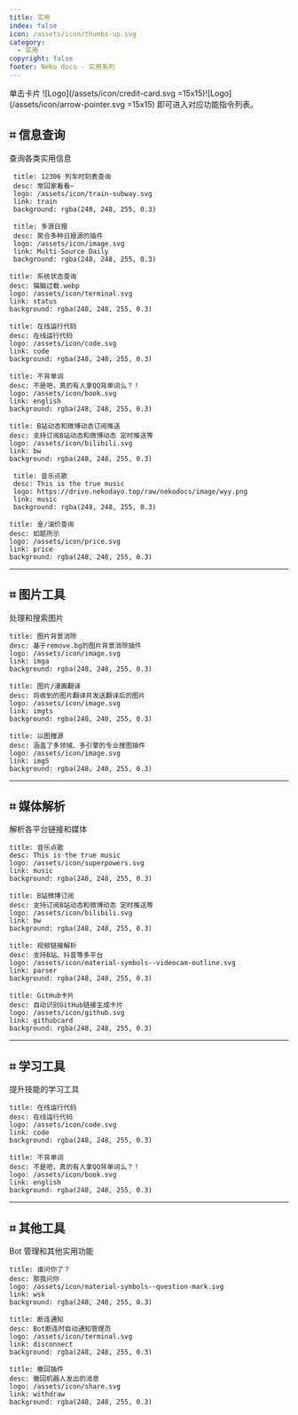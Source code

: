 ```yaml
---
title: 实用
index: false
icon: /assets/icon/thumbs-up.svg
category:
  - 实用
copyright: false
footer: Neko docs - 实用系列
---
```

单击卡片 ![Logo](/assets/icon/credit-card.svg =15x15)![Logo](/assets/icon/arrow-pointer.svg =15x15) 即可进入对应功能指令列表。

## ⌗ 信息查询

查询各类实用信息


 ```component VPCard
  title: 12306 列车时刻表查询
  desc: 常回家看看~
  logo: /assets/icon/train-subway.svg
  link: train
  background: rgba(248, 248, 255, 0.3)
  ```


 ```component VPCard
  title: 多源日报
  desc: 聚合多种日报源的插件
  logo: /assets/icon/image.svg
  link: Multi-Source Daily
  background: rgba(248, 248, 255, 0.3)
  ```

  ```component VPCard
  title: 系统状态查询
  desc: 猫脑过载.webp
  logo: /assets/icon/terminal.svg
  link: status
  background: rgba(248, 248, 255, 0.3)
  ```

  ```component VPCard
  title: 在线运行代码
  desc: 在线运行代码
  logo: /assets/icon/code.svg
  link: code
  background: rgba(248, 248, 255, 0.3)
  ```

  ```component VPCard
  title: 不背单词
  desc: 不是吧，真的有人拿QQ背单词么？！
  logo: /assets/icon/book.svg
  link: english
  background: rgba(248, 248, 255, 0.3)
  ```

  ```component VPCard
  title: B站动态和微博动态订阅推送
  desc: 支持订阅B站动态和微博动态 定时推送等
  logo: /assets/icon/bilibili.svg
  link: bw
  background: rgba(248, 248, 255, 0.3)
  ```

 ```component VPCard
  title: 音乐点歌
  desc: This is the true music
  logo: https://drive.nekodayo.top/raw/nekodocs/image/wyy.png
  link: music
  background: rgba(248, 248, 255, 0.3)
  ```

 ```component VPCard
title: 金/油价查询
desc: 如题所示
logo: /assets/icon/price.svg
link: price
background: rgba(248, 248, 255, 0.3)
```

---

## ⌗ 图片工具

处理和搜索图片

```component VPCard
title: 图片背景消除
desc: 基于remove.bg的图片背景消除插件
logo: /assets/icon/image.svg
link: imga
background: rgba(248, 248, 255, 0.3)
```

  ```component VPCard
  title: 图片/漫画翻译
  desc: 将收到的图片翻译并发送翻译后的图片
  logo: /assets/icon/image.svg
  link: imgts
  background: rgba(248, 248, 255, 0.3)
  ```

```component VPCard
title: 以图搜源
desc: 涵盖了多领域、多引擎的专业搜图插件
logo: /assets/icon/image.svg
link: imgS
background: rgba(248, 248, 255, 0.3)
```

---

## ⌗ 媒体解析

解析各平台链接和媒体

```component VPCard
title: 音乐点歌
desc: This is the true music
logo: /assets/icon/superpowers.svg
link: music
background: rgba(248, 248, 255, 0.3)
```

```component VPCard
title: B站微博订阅
desc: 支持订阅B站动态和微博动态 定时推送等
logo: /assets/icon/bilibili.svg
link: bw
background: rgba(248, 248, 255, 0.3)
```

```component VPCard
title: 视频链接解析
desc: 支持B站、抖音等多平台
logo: /assets/icon/material-symbols--videocam-outline.svg
link: parser
background: rgba(248, 248, 255, 0.3)
```

```component VPCard
title: GitHub卡片
desc: 自动识别GitHub链接生成卡片
logo: /assets/icon/github.svg
link: githubcard
background: rgba(248, 248, 255, 0.3)
```

---

## ⌗ 学习工具

提升技能的学习工具

```component VPCard
title: 在线运行代码
desc: 在线运行代码
logo: /assets/icon/code.svg
link: code
background: rgba(248, 248, 255, 0.3)
```

```component VPCard
title: 不背单词
desc: 不是吧，真的有人拿QQ背单词么？！
logo: /assets/icon/book.svg
link: english
background: rgba(248, 248, 255, 0.3)
```

---

## ⌗ 其他工具

Bot 管理和其他实用功能

```component VPCard
title: 谁问你了？
desc: 那我问你
logo: /assets/icon/material-symbols--question-mark.svg
link: wsk
background: rgba(248, 248, 255, 0.3)
```

```component VPCard
title: 断连通知
desc: Bot断连时自动通知管理员
logo: /assets/icon/terminal.svg
link: disconnect
background: rgba(248, 248, 255, 0.3)
```

```component VPCard
title: 撤回插件
desc: 撤回机器人发出的消息
logo: /assets/icon/share.svg
link: withdraw
background: rgba(248, 248, 255, 0.3)
```

